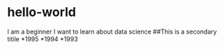 # hello-world
I am a beginner
I want to learn about data science
##This is a secondary titile
*1995
*1994
*1993
